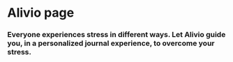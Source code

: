 # Alivio page

### Everyone experiences stress in different ways. Let Alivio guide you, in a personalized journal experience, to overcome your stress.
